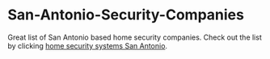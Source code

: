 # San-Antonio-Security-Companies
Great list of San Antonio based home security companies. Check out the list by clicking [home security systems San Antonio](http://homesecurity.guide/cities/san-antonio-texas/).
